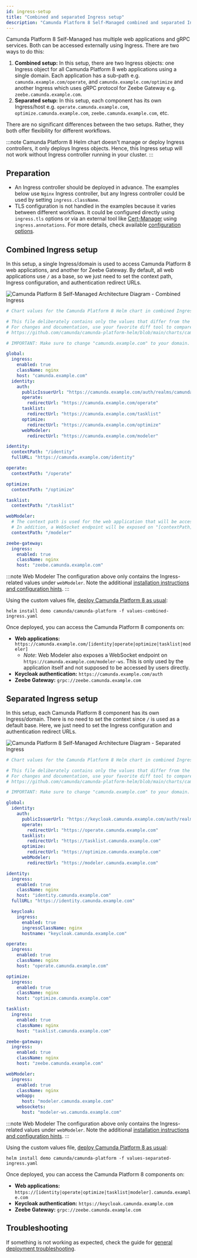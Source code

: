 ```yaml
---
id: ingress-setup
title: "Combined and separated Ingress setup"
description: "Camunda Platform 8 Self-Managed combined and separated Ingress setup"
---
```


Camunda Platform 8 Self-Managed has multiple web applications and gRPC services. Both can be accessed externally using Ingress. There are two ways to do this:

1. **Combined setup:** In this setup, there are two Ingress objects: one Ingress object for all Camunda Platform 8 web applications using a single domain. Each application has a sub-path e.g. `camunda.example.com/operate`, and `camunda.example.com/optimize` and another Ingress which uses gRPC protocol for Zeebe Gateway e.g. `zeebe.camunda.example.com`.
2. **Separated setup:** In this setup, each component has its own Ingress/host e.g. `operate.camunda.example.com`, `optimize.camunda.example.com`, `zeebe.camunda.example.com`, etc.

There are no significant differences between the two setups. Rather, they both offer flexibility for different workflows.

:::note
Camunda Platform 8 Helm chart doesn't manage or deploy Ingress controllers, it only deploys Ingress objects. Hence, this Ingress setup will not work without Ingress controller running in your cluster.
:::

## Preparation

- An Ingress controller should be deployed in advance. The examples below use `Nginx` Ingress controller, but any Ingress controller could be used by setting `ingress.className`.
- TLS configuration is not handled in the examples because it varies between different workflows. It could be configured directly using `ingress.tls` options or via an external tool like [Cert-Manager](https://github.com/cert-manager/cert-manager) using `ingress.annotations`. For more details, check available [configuration options](https://github.com/camunda/camunda-platform-helm/tree/main/charts/camunda-platform#configuration).

## Combined Ingress setup

In this setup, a single Ingress/domain is used to access Camunda Platform 8 web applications, and another for Zeebe Gateway. By default, all web applications use `/` as a base, so we just need to set the context path, Ingress configuration, and authentication redirect URLs.

![Camunda Platform 8 Self-Managed Architecture Diagram - Combined Ingress](../../../platform-architecture/assets/camunda-platform-8-self-managed-architecture-diagram-combined-ingress.png)

```yaml
# Chart values for the Camunda Platform 8 Helm chart in combined Ingress setup.

# This file deliberately contains only the values that differ from the defaults.
# For changes and documentation, use your favorite diff tool to compare it with:
# https://github.com/camunda/camunda-platform-helm/blob/main/charts/camunda-platform

# IMPORTANT: Make sure to change "camunda.example.com" to your domain.

global:
  ingress:
    enabled: true
    className: nginx
    host: "camunda.example.com"
  identity:
    auth:
      publicIssuerUrl: "https://camunda.example.com/auth/realms/camunda-platform"
      operate:
        redirectUrl: "https://camunda.example.com/operate"
      tasklist:
        redirectUrl: "https://camunda.example.com/tasklist"
      optimize:
        redirectUrl: "https://camunda.example.com/optimize"
      webModeler:
        redirectUrl: "https://camunda.example.com/modeler"

identity:
  contextPath: "/identity"
  fullURL: "https://camunda.example.com/identity"

operate:
  contextPath: "/operate"

optimize:
  contextPath: "/optimize"

tasklist:
  contextPath: "/tasklist"

webModeler:
  # The context path is used for the web application that will be accessed by users in the browser.
  # In addition, a WebSocket endpoint will be exposed on "[contextPath]-ws", e.g. "/modeler-ws".
  contextPath: "/modeler"

zeebe-gateway:
  ingress:
    enabled: true
    className: nginx
    host: "zeebe.camunda.example.com"
```

:::note Web Modeler
The configuration above only contains the Ingress-related values under `webModeler`. Note the additional [installation instructions and configuration hints](../../helm-kubernetes/deploy.md#installing-web-modeler).
:::

Using the custom values file, [deploy Camunda Platform 8 as usual](../../helm-kubernetes/deploy.md):

```shell
helm install demo camunda/camunda-platform -f values-combined-ingress.yaml
```

Once deployed, you can access the Camunda Platform 8 components on:

- **Web applications:** `https://camunda.example.com/[identity|operate|optimize|tasklist|modeler]`
  - _Note_: Web Modeler also exposes a WebSocket endpoint on `https://camunda.example.com/modeler-ws`. This is only used by the application itself and not supposed to be accessed by users directly.
- **Keycloak authentication:** `https://camunda.example.com/auth`
- **Zeebe Gateway:** `grpc://zeebe.camunda.example.com`

## Separated Ingress setup

In this setup, each Camunda Platform 8 component has its own Ingress/domain. There is no need to set the context since `/` is used as a default base. Here, we just need to set the Ingress configuration and authentication redirect URLs.

![Camunda Platform 8 Self-Managed Architecture Diagram - Separated Ingress](../../../platform-architecture/assets/camunda-platform-8-self-managed-architecture-diagram-separated-ingress.png)

```yaml
# Chart values for the Camunda Platform 8 Helm chart in combined Ingress setup.

# This file deliberately contains only the values that differ from the defaults.
# For changes and documentation, use your favorite diff tool to compare it with:
# https://github.com/camunda/camunda-platform-helm/blob/main/charts/camunda-platform

# IMPORTANT: Make sure to change "camunda.example.com" to your domain.

global:
  identity:
    auth:
      publicIssuerUrl: "https://keycloak.camunda.example.com/auth/realms/camunda-platform"
      operate:
        redirectUrl: "https://operate.camunda.example.com"
      tasklist:
        redirectUrl: "https://tasklist.camunda.example.com"
      optimize:
        redirectUrl: "https://optimize.camunda.example.com"
      webModeler:
        redirectUrl: "https://modeler.camunda.example.com"

identity:
  ingress:
    enabled: true
    className: nginx
    host: "identity.camunda.example.com"
  fullURL: "https://identity.camunda.example.com"

  keycloak:
    ingress:
      enabled: true
      ingressClassName: nginx
      hostname: "keycloak.camunda.example.com"

operate:
  ingress:
    enabled: true
    className: nginx
    host: "operate.camunda.example.com"

optimize:
  ingress:
    enabled: true
    className: nginx
    host: "optimize.camunda.example.com"

tasklist:
  ingress:
    enabled: true
    className: nginx
    host: "tasklist.camunda.example.com"

zeebe-gateway:
  ingress:
    enabled: true
    className: nginx
    host: "zeebe.camunda.example.com"

webModeler:
  ingress:
    enabled: true
    className: nginx
    webapp:
      host: "modeler.camunda.example.com"
    websockets:
      host: "modeler-ws.camunda.example.com"
```

:::note Web Modeler
The configuration above only contains the Ingress-related values under `webModeler`. Note the additional [installation instructions and configuration hints](../../helm-kubernetes/deploy.md#installing-web-modeler).
:::

Using the custom values file, [deploy Camunda Platform 8 as usual](../../helm-kubernetes/deploy.md):

```shell
helm install demo camunda/camunda-platform -f values-separated-ingress.yaml
```

Once deployed, you can access the Camunda Platform 8 components on:

- **Web applications:** `https://[identity|operate|optimize|tasklist|modeler].camunda.example.com`
- **Keycloak authentication:** `https://keycloak.camunda.example.com`
- **Zeebe Gateway:** `grpc://zeebe.camunda.example.com`

## Troubleshooting

If something is not working as expected, check the guide for [general deployment troubleshooting](../../troubleshooting.md).
